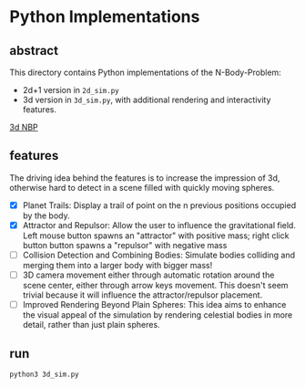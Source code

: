# Python Implementations


## abstract

This directory contains Python implementations of the N-Body-Problem:
- 2d+1 version in `2d_sim.py`
- 3d version in `3d_sim.py`, with additional rendering and interactivity features.

[3d NBP](https://github.com/tristandeborde/N-Body-Problem/assets/33256624/1262dd93-0413-4f05-be09-38a682ac6447)

## features

The driving idea behind the features is to increase the impression of 3d, otherwise hard to detect in a scene filled with quickly moving spheres.

- [x] Planet Trails: Display a trail of point on the n previous positions occupied by the body.
- [x] Attractor and Repulsor: Allow the user to influence the gravitational field. Left mouse button spawns an "attractor" with positive mass; right click button button spawns a "repulsor" with negative mass
- [ ] Collision Detection and Combining Bodies: Simulate bodies colliding and merging them into a larger body with bigger mass!
- [ ] 3D camera movement either through automatic rotation around the scene center, either through arrow keys movement. This doesn't seem trivial because it will influence the attractor/repulsor placement.
- [ ] Improved Rendering Beyond Plain Spheres: This idea aims to enhance the visual appeal of the simulation by rendering celestial bodies in more detail, rather than just plain spheres.

## run

```
python3 3d_sim.py
```